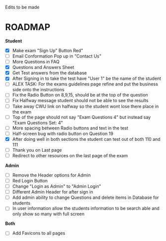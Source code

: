 Edits to be made
# ROADMAP
**Student**
* [X] Make exam "Sign Up" Button Red"
* [ ] Email Conformation Pop up in "Contact Us"
* [ ] More Questions in FAQ
* [X] Questions and Answers Sheet
* [X] Get Test answers from the database
* [x] After Signing in to take the test have "User 1" be the name of the student
* [ ] ALEX TASK: For the exams guidelines page refine and put the business side onto the instructions
* [ ] Fix the Radio Button on 8,9,15, should be at the top of the question
* [ ] Fix Halfway message student should not be able to see the results
* [ ] Take away CWU link on halfway so the student wont lose there place in the exam
* [ ] Top of the page should not say "Exam Questions 4" but instead say "Exam Questions Set: 4"
* [ ] More spacing between Radio buttons and text in the test
* [ ] Half-screen bug with radio button on Question 19
* [x] After doing well in both sections the student can test out of both 110 and 111
* [ ] Thank you on Last page
* [ ] Redirect to other resources on the last page of the exam

**Admin**
* [ ] Remove the Header options for Admin
* [ ] Red Login Button
* [ ] Change "Login as Admin" to "Admin Login"
* [ ] Different Admin Header for after sign in
* [ ] Add admin ability to change Questions and delete items in Database for students
* [ ] In user information allow the students information to be search able and only show so many with full screen

**Both**
* [ ] Add Favicons to all pages
